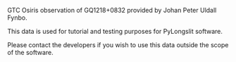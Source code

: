 GTC Osiris observation of GQ1218+0832 provided by Johan Peter Uldall Fynbo.

This data is used for tutorial and testing purposes for PyLongslit software.

Please contact the developers if you wish to use this data outside the scope of the software.


